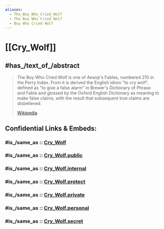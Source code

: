```yaml
---
aliases:
  - The_Boy_Who_Cried_Wolf
  - The Boy Who Cried Wolf
  - Boy Who Cried Wolf
---
```


# [[Cry_Wolf]] 

## #has_/text_of_/abstract 

> The Boy Who Cried Wolf is one of Aesop's Fables, numbered 210 in the Perry Index. 
> From it is derived the English idiom "to cry wolf", 
> defined as "to give a false alarm" in Brewer's Dictionary of Phrase and Fable 
> and glossed by the Oxford English Dictionary as meaning to make false claims, 
> with the result that subsequent true claims are disbelieved.
>
> [Wikipedia](https://en.wikipedia.org/wiki/The%20Boy%20Who%20Cried%20Wolf) 


## Confidential Links & Embeds: 

### #is_/same_as :: [Cry_Wolf](/_Standards/Philosophy/Philosopher/Modern_Philosopher/Cry_Wolf.md) 

### #is_/same_as :: [Cry_Wolf.public](/_public/Philosophy/Philosopher/Modern_Philosopher/Cry_Wolf.public.md) 

### #is_/same_as :: [Cry_Wolf.internal](/_internal/Philosophy/Philosopher/Modern_Philosopher/Cry_Wolf.internal.md) 

### #is_/same_as :: [Cry_Wolf.protect](/_protect/Philosophy/Philosopher/Modern_Philosopher/Cry_Wolf.protect.md) 

### #is_/same_as :: [Cry_Wolf.private](/_private/Philosophy/Philosopher/Modern_Philosopher/Cry_Wolf.private.md) 

### #is_/same_as :: [Cry_Wolf.personal](/_personal/Philosophy/Philosopher/Modern_Philosopher/Cry_Wolf.personal.md) 

### #is_/same_as :: [Cry_Wolf.secret](/_secret/Philosophy/Philosopher/Modern_Philosopher/Cry_Wolf.secret.md)

